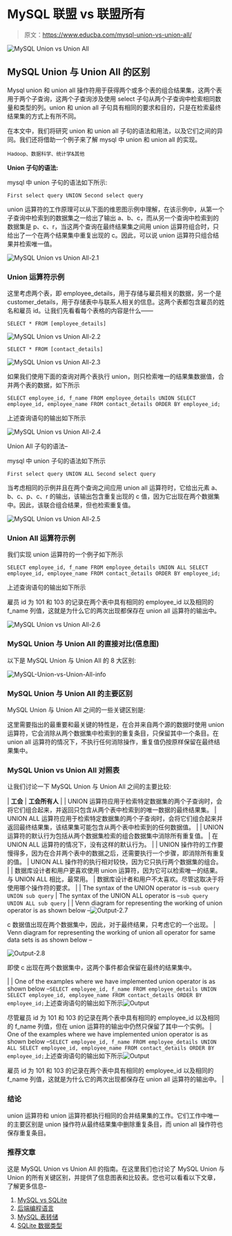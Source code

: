 # MySQL 联盟 vs 联盟所有

> 原文：<https://www.educba.com/mysql-union-vs-union-all/>

![MySQL Union vs Union All](img/9f81bf1f0a2ef6ac09dc94b1621244f0.png)



## MySQL Union 与 Union All 的区别

Mysql union 和 union all 操作符用于获得两个或多个表的组合结果集，这两个表用于两个子查询，这两个子查询涉及使用 select 子句从两个子查询中检索相同数量和类型的列。union 和 union all 子句具有相同的要求和目的，只是在检索最终结果集的方式上有所不同。

在本文中，我们将研究 union 和 union all 子句的语法和用法，以及它们之间的异同。我们还将借助一个例子来了解 mysql 中 union 和 union all 的实现。

<small>Hadoop、数据科学、统计学&其他</small>

**Union 子句的语法:**

mysql 中 union 子句的语法如下所示:

`First select query
UNION
Second select query`

union 运算符的工作原理可以从下面的维恩图示例中理解，在该示例中，从第一个子查询中检索到的数据集之一给出了输出 a、b、c，而从另一个查询中检索到的数据集是 p、c、r，当这两个查询在最终结果集之间用 union 运算符组合时，只给出了一个在两个结果集中重复出现的 c。因此，可以说 union 运算符只组合结果并检索唯一值。

![MySQL Union vs Union All-2.1](img/ac96485c99bfadf519a277f89094c017.png)



### Union 运算符示例

这里考虑两个表，即 employee_details，用于存储与雇员相关的数据，另一个是 customer_details，用于存储表中与联系人相关的信息。这两个表都包含雇员的姓名和雇员 id。让我们先看看每个表格的内容是什么——

`SELECT * FROM [employee_details]`

![MySQL Union vs Union All-2.2](img/95469d4b696e62864c91dde7c372f5ed.png)



`SELECT * FROM [contact_details]`

![MySQL Union vs Union All-2.3](img/2f8ab02a2ca08d317dc24d7f8bd88812.png)



如果我们使用下面的查询对两个表执行 union，则只检索唯一的结果集数据值，合并两个表的数据，如下所示

`SELECT employee_id, f_name FROM employee_details
UNION
SELECT employee_id, employee_name FROM contact_details
ORDER BY employee_id;`

上述查询语句的输出如下所示

![MySQL Union vs Union All-2.4](img/fd72d3e33560fd4bf67b81456865bec0.png)



Union All 子句的语法–

mysql 中 union 子句的语法如下所示

`First select query
UNION ALL
Second select query`

当考虑相同的示例并且在两个查询之间应用 union all 运算符时，它给出元素 a、b、c、p、c、r 的输出，该输出包含重复出现的 c 值，因为它出现在两个数据集中。因此，该联合组合结果，但也检索重复值。

![MySQL Union vs Union All-2.5](img/dad57df9b34925303996d228094e3388.png)



### Union All 运算符示例

我们实现 union 运算符的一个例子如下所示

`SELECT employee_id, f_name FROM employee_details
UNION ALL
SELECT employee_id, employee_name FROM contact_details
ORDER BY employee_id;`

上述查询语句的输出如下所示

雇员 id 为 101 和 103 的记录在两个表中具有相同的 employee_id 以及相同的 f_name 列值，这就是为什么它的两次出现都保存在 union all 运算符的输出中。

![MySQL Union vs Union All-2.6](img/f6271af2ccf9835b94987a3f18e936a3.png)



### MySQL Union 与 Union All 的直接对比(信息图)

以下是 MySQL Union 与 Union All 的 8 大区别:

![MySQL-Union-vs-Union-All-info](img/bec1340245502abf975fd7683f1fa9eb.png)



### MySQL Union 与 Union All 的主要区别

MySQL Union 与 Union All 之间的一些关键区别是:

这里需要指出的最重要和最关键的特性是，在合并来自两个源的数据时使用 union 运算符，它会消除从两个数据集中检索到的重复条目，只保留其中一个条目。在 union all 运算符的情况下，不执行任何消除操作，重复值仍按原样保留在最终结果集中。

### MySQL Union vs Union All 对照表

让我们讨论一下 MySQL Union 与 Union All 之间的主要比较:

| **工会** | **工会所有人** |
| UNION 运算符应用于检索特定数据集的两个子查询时，会将它们组合起来，并返回只包含从两个表中检索到的唯一数据的最终结果集。 | UNION ALL 运算符应用于检索特定数据集的两个子查询时，会将它们组合起来并返回最终结果集，该结果集可能包含从两个表中检索到的任何数据值。 |
| UNION 运算符的默认行为包括从两个数据集检索的组合数据集中消除所有重复值。 | 在 UNION ALL 运算符的情况下，没有这样的默认行为。 |
| UNION 操作符的工作要慢得多，因为在合并两个表中的数据之后，还需要执行一个步骤，即消除所有重复的值。 | UNION ALL 操作符的执行相对较快，因为它只执行两个数据集的组合。 |
| 数据库设计者和用户更喜欢使用 union 运算符，因为它可以检索唯一的结果。与 UNION ALL 相比，最常用。 | 数据库设计者和用户不太喜欢。尽管这取决于将使用哪个操作符的要求。 |
| The syntax of the UNION operator is –`sub query
UNION
sub query` | The syntax of the UNION ALL operator is –`sub query
UNION ALL
sub query` |
| Venn diagram for representing the working of union operator is as shown below –![Output-2.7](img/9548dc25a5048e4edeede522f7a57f14.png)



c 数据值出现在两个数据集中，因此，对于最终结果，只考虑它的一个出现。 | Venn diagram for representing the working of union all operator for same data sets is as shown below –

![Output-2.8](img/8ddfe191650b9c0b555d8e1200ad28c9.png)



即使 c 出现在两个数据集中，这两个事件都会保留在最终的结果集中。

 |
| One of the examples where we have implemented union operator is as shown below –`SELECT employee_id, f_name FROM employee_details
UNION
SELECT employee_id, employee_name FROM contact_details
ORDER BY employee_id;`上述查询语句的输出如下所示![Output](img/69cf4700a6ddb1ed2afecd9cbf73895b.png)



尽管雇员 id 为 101 和 103 的记录在两个表中具有相同的 employee_id 以及相同的 f_name 列值，但在 union 运算符的输出中仍然只保留了其中一个实例。 | One of the examples where we have implemented union operator is as shown below –`SELECT employee_id, f_name FROM employee_details
UNION ALL
SELECT employee_id, employee_name FROM contact_details
ORDER BY employee_id;`上述查询语句的输出如下所示![Output](img/2ca20b2feb68356dacf7cf9571dbc9ae.png)



雇员 id 为 101 和 103 的记录在两个表中具有相同的 employee_id 以及相同的 f_name 列值，这就是为什么它的两次出现都保存在 union all 运算符的输出中。 |

### 结论

union 运算符和 union 运算符都执行相同的合并结果集的工作。它们工作中唯一的主要区别是 union 操作符从最终结果集中删除重复条目，而 union all 操作符也保存重复条目。

### 推荐文章

这是 MySQL Union vs Union All 的指南。在这里我们也讨论了 MySQL Union 与 Union 的所有关键区别，并提供了信息图表和比较表。您也可以看看以下文章，了解更多信息–

1.  [MySQL vs SQLite](https://www.educba.com/mysql-vs-sqlite/)
2.  [后端编程语言](https://www.educba.com/back-end-programming-languages/)
3.  [MySQL 表转储](https://www.educba.com/mysql-table-dump/)
4.  [SQLite 数据类型](https://www.educba.com/sqlite-data-types/)





